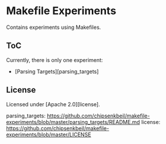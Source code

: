 # Makefile Experiments

Contains experiments using Makefiles.

## ToC

Currently, there is only one experiment:

* [Parsing Targets][parsing_targets]

## License

Licensed under [Apache 2.0][license].

parsing_targets: https://github.com/chipsenkbeil/makefile-experiments/blob/master/parsing_targets/README.md
license: https://github.com/chipsenkbeil/makefile-experiments/blob/master/LICENSE
